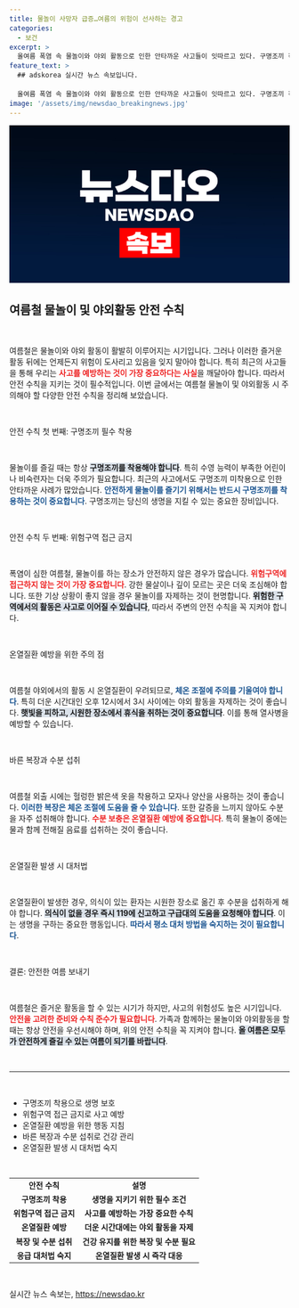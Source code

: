 ```yaml
---
title: 물놀이 사망자 급증…여름의 위험이 선사하는 경고
categories:
  - 보건
excerpt: >
  올여름 폭염 속 물놀이와 야외 활동으로 인한 안타까운 사고들이 잇따르고 있다. 구명조끼 착용과 안전 수칙 준수는 필수! 과도한 더위는 온열질환 사망자도 발생시켜, 주의가 더욱 요구된다.
feature_text: >
  ## adskorea 실시간 뉴스 속보입니다.

  올여름 폭염 속 물놀이와 야외 활동으로 인한 안타까운 사고들이 잇따르고 있다. 구명조끼 착용과 안전 수칙 준수는 필수! 과도한 더위는 온열질환 사망자도 발생시켜, 주의가 더욱 요구된다.
image: '/assets/img/newsdao_breakingnews.jpg'
---
```


<p><img src="/assets/img/newsdao_breakingnews.jpg" alt="adskorea 속보" /></p>

<h2 data-ke-size="size26">여름철 물놀이 및 야외활동 안전 수칙</h2>

<p data-ke-size="size16">&nbsp;</p>

<p>여름철은 물놀이와 야외 활동이 활발히 이루어지는 시기입니다. 그러나 이러한 즐거운 활동 뒤에는 언제든지 위험이 도사리고 있음을 잊지 말아야 합니다. 특히 최근의 사고들을 통해 우리는 <b><span style="color: #ee2323;">사고를 예방하는 것이 가장 중요하다는 사실</span></b>을 깨달아야 합니다. 따라서 안전 수칙을 지키는 것이 필수적입니다. 이번 글에서는 여름철 물놀이 및 야외활동 시 주의해야 할 다양한 안전 수칙을 정리해 보았습니다.</p>

<p data-ke-size="size16">&nbsp;</p>

<p>안전 수칙 첫 번째: 구명조끼 필수 착용</p>

<p data-ke-size="size16">&nbsp;</p>

<p>물놀이를 즐길 때는 항상 <b><span style="background-color: #21538527;">구명조끼를 착용해야 합니다</span></b>. 특히 수영 능력이 부족한 어린이나 비숙련자는 더욱 주의가 필요합니다. 최근의 사고에서도 구명조끼 미착용으로 인한 안타까운 사례가 많았습니다. <b><span style="color: #1a5490;">안전하게 물놀이를 즐기기 위해서는 반드시 구명조끼를 착용하는 것이 중요합니다</span></b>. 구명조끼는 당신의 생명을 지킬 수 있는 중요한 장비입니다.</p>

<p data-ke-size="size16">&nbsp;</p>

<p>안전 수칙 두 번째: 위험구역 접근 금지</p>

<p data-ke-size="size16">&nbsp;</p>

<p>폭염이 심한 여름철, 물놀이를 하는 장소가 안전하지 않은 경우가 많습니다. <b><span style="color: #ee2323;">위험구역에 접근하지 않는 것이 가장 중요합니다</span></b>. 강한 물살이나 깊이 모르는 곳은 더욱 조심해야 합니다. 또한 기상 상황이 좋지 않을 경우 물놀이를 자제하는 것이 현명합니다. <b><span style="background-color: #21538527;">위험한 구역에서의 활동은 사고로 이어질 수 있습니다</span></b>, 따라서 주변의 안전 수칙을 꼭 지켜야 합니다.</p>

<p data-ke-size="size16">&nbsp;</p>

<p>온열질환 예방을 위한 주의 점</p>

<p data-ke-size="size16">&nbsp;</p>

<p>여름철 야외에서의 활동 시 온열질환이 우려되므로, <b><span style="color: #1a5490;">체온 조절에 주의를 기울여야 합니다</span></b>. 특히 더운 시간대인 오후 12시에서 3시 사이에는 야외 활동을 자제하는 것이 좋습니다. <b><span style="background-color: #21538527;">햇빛을 피하고, 시원한 장소에서 휴식을 취하는 것이 중요합니다</span></b>. 이를 통해 열사병을 예방할 수 있습니다.</p>

<p data-ke-size="size16">&nbsp;</p>

<p>바른 복장과 수분 섭취</p>

<p data-ke-size="size16">&nbsp;</p>

<p>여름철 외출 시에는 헐렁한 밝은색 옷을 착용하고 모자나 양산을 사용하는 것이 좋습니다. <b><span style="color: #1a5490;">이러한 복장은 체온 조절에 도움을 줄 수 있습니다</span></b>. 또한 갈증을 느끼지 않아도 수분을 자주 섭취해야 합니다. <b><span style="color: #ee2323;">수분 보충은 온열질환 예방에 중요합니다</span></b>. 특히 물놀이 중에는 물과 함께 전해질 음료를 섭취하는 것이 좋습니다.</p>

<p data-ke-size="size16">&nbsp;</p>

<p>온열질환 발생 시 대처법</p>

<p data-ke-size="size16">&nbsp;</p>

<p>온열질환이 발생한 경우, 의식이 있는 환자는 시원한 장소로 옮긴 후 수분을 섭취하게 해야 합니다. <b><span style="background-color: #21538527;">의식이 없을 경우 즉시 119에 신고하고 구급대의 도움을 요청해야 합니다</span></b>. 이는 생명을 구하는 중요한 행동입니다. <b><span style="color: #1a5490;">따라서 평소 대처 방법을 숙지하는 것이 필요합니다</span></b>.</p>

<p data-ke-size="size16">&nbsp;</p>

<p>결론: 안전한 여름 보내기</p>

<p data-ke-size="size16">&nbsp;</p>

<p>여름철은 즐거운 활동을 할 수 있는 시기가 하지만, 사고의 위험성도 높은 시기입니다. <b><span style="color: #ee2323;">안전을 고려한 준비와 수칙 준수가 필요합니다</span></b>. 가족과 함께하는 물놀이와 야외활동을 할 때는 항상 안전을 우선시해야 하며, 위의 안전 수칙을 꼭 지켜야 합니다. <b><span style="background-color: #21538527;">올 여름은 모두가 안전하게 즐길 수 있는 여름이 되기를 바랍니다</span></b>. </p>

<p data-ke-size="size16">&nbsp;</p>

<hr>

<p data-ke-size="size16">&nbsp;</p>

<ul>
<li>구명조끼 착용으로 생명 보호</li>
<li>위험구역 접근 금지로 사고 예방</li>
<li>온열질환 예방을 위한 행동 지침</li>
<li>바른 복장과 수분 섭취로 건강 관리</li>
<li>온열질환 발생 시 대처법 숙지</li>
</ul>

<p data-ke-size="size16">&nbsp;</p> 

<table style="width: 100%;">
  <tr>
    <td style="text-align: center; height: 17px;"><b>안전 수칙</b></td>
    <td style="text-align: center; height: 17px;"><b>설명</b></td>
  </tr>
  <tr>
    <td style="text-align: center; height: 17px;"><b>구명조끼 착용</b></td>
    <td style="text-align: center; height: 17px;"><b>생명을 지키기 위한 필수 조건</b></td>
  </tr>
  <tr>
    <td style="text-align: center; height: 17px;"><b>위험구역 접근 금지</b></td>
    <td style="text-align: center; height: 17px;"><b>사고를 예방하는 가장 중요한 수칙</b></td>
  </tr>
  <tr>
    <td style="text-align: center; height: 17px;"><b>온열질환 예방</b></td>
    <td style="text-align: center; height: 17px;"><b>더운 시간대에는 야외 활동을 자제</b></td>
  </tr>
  <tr>
    <td style="text-align: center; height: 17px;"><b>복장 및 수분 섭취</b></td>
    <td style="text-align: center; height: 17px;"><b>건강 유지를 위한 복장 및 수분 필요</b></td>
  </tr>
  <tr>
    <td style="text-align: center; height: 17px;"><b>응급 대처법 숙지</b></td>
    <td style="text-align: center; height: 17px;"><b>온열질환 발생 시 즉각 대응</b></td>
  </tr>
</table>

<p data-ke-size="size16">&nbsp;</p>
실시간 뉴스 속보는, <a href="https://newsdao.kr" rel="dofollow">https://newsdao.kr</a>



